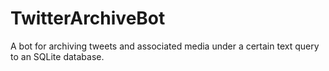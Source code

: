 # TwitterArchiveBot
A bot for archiving tweets and associated media under a certain text query to an SQLite database.
